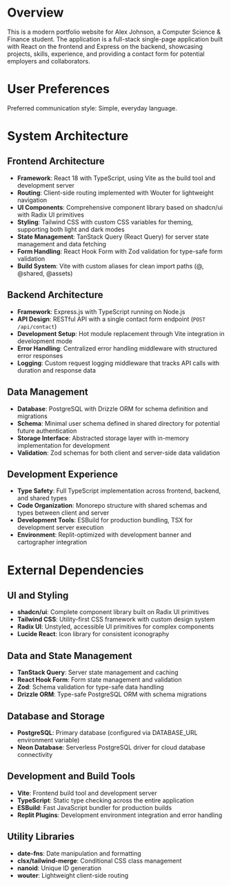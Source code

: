 # Overview

This is a modern portfolio website for Alex Johnson, a Computer Science & Finance student. The application is a full-stack single-page application built with React on the frontend and Express on the backend, showcasing projects, skills, experience, and providing a contact form for potential employers and collaborators.

# User Preferences

Preferred communication style: Simple, everyday language.

# System Architecture

## Frontend Architecture
- **Framework**: React 18 with TypeScript, using Vite as the build tool and development server
- **Routing**: Client-side routing implemented with Wouter for lightweight navigation
- **UI Components**: Comprehensive component library based on shadcn/ui with Radix UI primitives
- **Styling**: Tailwind CSS with custom CSS variables for theming, supporting both light and dark modes
- **State Management**: TanStack Query (React Query) for server state management and data fetching
- **Form Handling**: React Hook Form with Zod validation for type-safe form validation
- **Build System**: Vite with custom aliases for clean import paths (@, @shared, @assets)

## Backend Architecture
- **Framework**: Express.js with TypeScript running on Node.js
- **API Design**: RESTful API with a single contact form endpoint (`POST /api/contact`)
- **Development Setup**: Hot module replacement through Vite integration in development mode
- **Error Handling**: Centralized error handling middleware with structured error responses
- **Logging**: Custom request logging middleware that tracks API calls with duration and response data

## Data Management
- **Database**: PostgreSQL with Drizzle ORM for schema definition and migrations
- **Schema**: Minimal user schema defined in shared directory for potential future authentication
- **Storage Interface**: Abstracted storage layer with in-memory implementation for development
- **Validation**: Zod schemas for both client and server-side data validation

## Development Experience
- **Type Safety**: Full TypeScript implementation across frontend, backend, and shared types
- **Code Organization**: Monorepo structure with shared schemas and types between client and server
- **Development Tools**: ESBuild for production bundling, TSX for development server execution
- **Environment**: Replit-optimized with development banner and cartographer integration

# External Dependencies

## UI and Styling
- **shadcn/ui**: Complete component library built on Radix UI primitives
- **Tailwind CSS**: Utility-first CSS framework with custom design system
- **Radix UI**: Unstyled, accessible UI primitives for complex components
- **Lucide React**: Icon library for consistent iconography

## Data and State Management
- **TanStack Query**: Server state management and caching
- **React Hook Form**: Form state management and validation
- **Zod**: Schema validation for type-safe data handling
- **Drizzle ORM**: Type-safe PostgreSQL ORM with schema migrations

## Database and Storage
- **PostgreSQL**: Primary database (configured via DATABASE_URL environment variable)
- **Neon Database**: Serverless PostgreSQL driver for cloud database connectivity

## Development and Build Tools
- **Vite**: Frontend build tool and development server
- **TypeScript**: Static type checking across the entire application
- **ESBuild**: Fast JavaScript bundler for production builds
- **Replit Plugins**: Development environment integration and error handling

## Utility Libraries
- **date-fns**: Date manipulation and formatting
- **clsx/tailwind-merge**: Conditional CSS class management
- **nanoid**: Unique ID generation
- **wouter**: Lightweight client-side routing